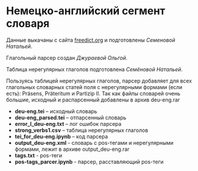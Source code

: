 # Немецко-английский сегмент словаря
Данные выкачаны с сайта [freedict.org](https://freedict.org) и подготовлены *Семеновой Натальей*.

Глагольный парсер создан *Джураевой Ольгой*.

Таблица нерегулярных глаголов подготовлена *Семёновой Натальей*.


Пользуясь таблицей нерегулярных глаголов, парсер добавляет для всех глагольных словарных статей поля с нерегулярными формами (если есть): Präsens, Präteritum и Partizip II.
Так как файлы словарей очень большие, исходный и распарсенный добавлены в архив deu-eng.rar
* **deu-eng.tei** – исходный словарь
* **deu-eng_parsed.tei** – отпарсенный словарь
* **error_l_deu-eng.txt** – лог ошибок парсера
* **strong_verbs1.csv** – таблица нерегулярных глаголов
* **tei_for_deu-eng.ipynb** – код парсера
* **output_deu-eng.xml** - словарь с pos-тегами и нерегулярными формами, лежит в архиве output_deu-eng.rar
* **tags.txt** - pos-теги
* **pos-tags_parcer.ipynb** - парсер, расставляющий  pos-теги
